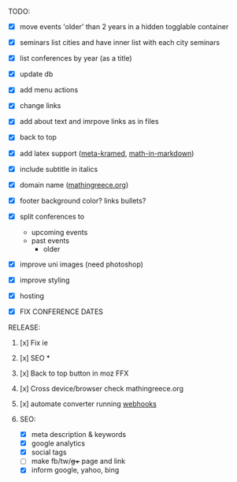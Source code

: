 TODO:

-   [x] move events 'older' than 2 years in a hidden togglable container
-   [x] seminars
        list cities and have inner list with each city seminars
-   [x] list conferences by year (as a title)
-   [x] update db
-   [x] add menu actions
-   [x] change links
-   [x] add about text and imrpove links as in files
-   [x] back to top
-   [x] add latex support ([meta-kramed](https://github.com/robert-chiniquy/meta-kramed), [math-in-markdown](https://github.com/cben/mathdown/wiki/math-in-markdown))
-   [x] include subtitle in italics
-   [x] domain name ([mathingreece.org](https://mathingreece.org))
-   [x] footer
        background color?
        links bullets?

-   [x] split conferences to

    -   upcoming events
    -   past events
        -   older

-   [x] improve uni images (need photoshop)
-   [x] improve styling
-   [x] hosting
-   [x] FIX CONFERENCE DATES

RELEASE:

1. [x] Fix ie
2. [x] SEO \*
3. [x] Back to top button in moz FFX
4. [x] Cross device/browser check mathingreece.org
5. [x] automate converter running [webhooks](https://www.dropbox.com/developers/reference/webhooks#tutorial)

6. SEO:

    - [x] meta description & keywords
    - [x] google analytics
    - [x] social tags
    - [ ] make fb/tw/~~g+~~ page and link
    - [x] inform google, yahoo, bing
